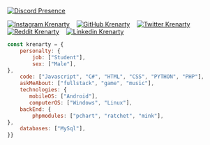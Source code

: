 [![Discord Presence](https://lanyard-profile-readme.vercel.app/api/879740287801495572)](https://discord.com/users/879740287801495572)

[![Instagram Krenarty](https://img.shields.io/badge/@krenarty-8b72ff?style=flat&logo=instagram&logoColor=white)](https://instagram.com/krenarty)&nbsp;
<a href="https://www.instagram.com/krenarty"></a> &nbsp;
[![GitHub Krenarty](https://img.shields.io/badge/@krenarty-8b72ff?style=flat&logo=github&logoColor=white)](https://github.com/krenarty)&nbsp;
<a href="https://www.instagram.com/krenarty"></a> &nbsp;
[![Twitter Krenarty](https://img.shields.io/badge/@krenarty-8b72ff?style=flat&logo=twitter&logoColor=white)](https://twitter.com/krenarty)&nbsp;
<a href="https://www.instagram.com/krenarty"></a> &nbsp;
[![Reddit Krenarty](https://img.shields.io/badge/@krenarty-8b72ff?style=flat&logo=reddit&logoColor=white)](https://reddit.com/krenarty)&nbsp;
<a href="https://www.instagram.com/krenarty"></a> &nbsp;
[![Linkedin Krenarty](https://img.shields.io/badge/@krenarty-c6ceff?style=flat&logo=linkedin&logoColor=white)](https://linkedin.com/krenarty)&nbsp;
<a href="https://www.instagram.com/krenarty"></a> &nbsp;

```javascript
const krenarty = {
    personalty: {
        job: ["Student"],
        sex: ["Male"],
},               
    code: ["Javascript", "C#", "HTML", "CSS", "PYTHON", "PHP"],
    askMeAbout: ["fullstack", "game", "music"],
    technologies: {
       mobileOS: ["Android"],
       computerOS: ["Windows", "Linux"],
    backEnd: {
        phpmodules: ["pchart", "ratchet", "mink"],
},
    databases: ["MySql"],
}}
```
